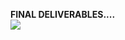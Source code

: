 <b>FINAL DELIVERABLES....</b>
<br>
<img align="center" src="https://images.prismic.io/smarttask/8ba97070-d140-4232-8695-1728b83f2ff0_Work+Breakdown+Structure.gif?auto=compress,format" />
